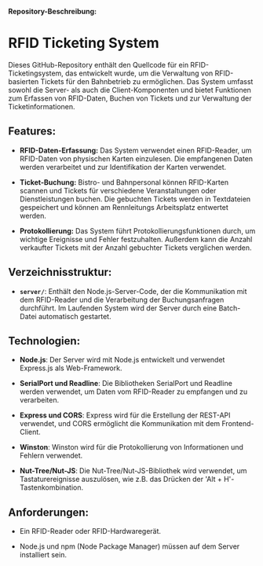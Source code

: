 **Repository-Beschreibung:**

# RFID Ticketing System

Dieses GitHub-Repository enthält den Quellcode für ein RFID-Ticketingsystem, das entwickelt wurde, um die Verwaltung von RFID-basierten Tickets für den Bahnbetrieb zu ermöglichen. Das System umfasst sowohl die Server- als auch die Client-Komponenten und bietet Funktionen zum Erfassen von RFID-Daten, Buchen von Tickets und zur Verwaltung der Ticketinformationen.

## Features:

- **RFID-Daten-Erfassung:** Das System verwendet einen RFID-Reader, um RFID-Daten von physischen Karten einzulesen. Die empfangenen Daten werden verarbeitet und zur Identifikation der Karten verwendet.

- **Ticket-Buchung:** Bistro- und Bahnpersonal können RFID-Karten scannen und Tickets für verschiedene Veranstaltungen oder Dienstleistungen buchen. Die gebuchten Tickets werden in Textdateien gespeichert und können am Rennleitungs Arbeitsplatz entwertet werden.

- **Protokollierung:** Das System führt Protokollierungsfunktionen durch, um wichtige Ereignisse und Fehler festzuhalten. Außerdem kann die Anzahl verkaufter Tickets mit der Anzahl gebuchter Tickets verglichen werden.

## Verzeichnisstruktur:

- **`server/`**: Enthält den Node.js-Server-Code, der die Kommunikation mit dem RFID-Reader und die Verarbeitung der Buchungsanfragen durchführt. Im Laufenden System wird der Server durch eine Batch-Datei automatisch gestartet.

## Technologien:

- **Node.js**: Der Server wird mit Node.js entwickelt und verwendet Express.js als Web-Framework.

- **SerialPort und Readline**: Die Bibliotheken SerialPort und Readline werden verwendet, um Daten vom RFID-Reader zu empfangen und zu verarbeiten.

- **Express und CORS**: Express wird für die Erstellung der REST-API verwendet, und CORS ermöglicht die Kommunikation mit dem Frontend-Client.

- **Winston**: Winston wird für die Protokollierung von Informationen und Fehlern verwendet.

- **Nut-Tree/Nut-JS**: Die Nut-Tree/Nut-JS-Bibliothek wird verwendet, um Tastaturereignisse auszulösen, wie z.B. das Drücken der 'Alt + H'-Tastenkombination.

## Anforderungen:

- Ein RFID-Reader oder RFID-Hardwaregerät.

- Node.js und npm (Node Package Manager) müssen auf dem Server installiert sein.
